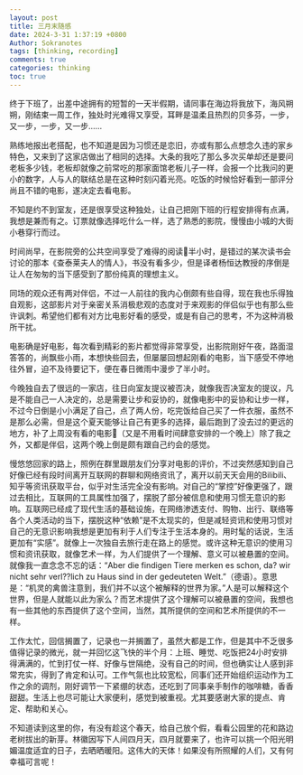 ```yaml
---
layout: post
title: 三月末随感
date: 2024-3-31 1:37:19 +0800
Author: Sokranotes
tags: [thinking, recording]
comments: true
categories: thinking
toc: true
---
```


终于下班了，出差中途拥有的短暂的一天半假期，请同事在海边将我放下，海风朔朔，刚结束一周工作，独处时光难得又享受，耳畔是温柔且热烈的贝多芬，一步，又一步，一步，又一步……

熟练地报出老搭配，也不知道是因为习惯还是恋旧，亦或有那么点想念久违的家乡特色，又来到了这家店做出了相同的选择。大条的我吃了那么多次买单却还是要问老板多少钱，老板却就像之前常吃的那家面馆老板儿子一样，会报一个比我问的更小的数字，人与人的联结总是在这种时刻闪着光亮。吃饭的时候恰好看到一部评分尚且不错的电影，遂决定去看电影。

不知是约不到室友，还是很享受这种独处，让自己把刚下班的行程安排得有点满，我想是兼而有之。订票就像选择吃什么一样，选了熟悉的影院，慢慢由小城的大街小巷穿行而过。

时间尚早，在影院旁的公共空间享受了难得的阅读📖半小时，是错过的某次读书会讨论的那本《查泰莱夫人的情人》，书没有看多少，但是译者杨恒达教授的序倒是让人在匆匆的当下感受到了那份纯真的理想主义。

同场的观众还有两对伴侣，不过一人前往的我内心倒颇有些自得，现在我也乐得独自观影，这部影片对于亲密关系消极悲观的态度对于来观影的伴侣似乎也有那么些许讽刺。希望他们都有对方比电影好看的感受，或是有自己的思考，不为这种消极所干扰。

电影确是好电影，每次看到精彩的影片都觉得非常享受，出影院刚好午夜，路面湿答答的，尚飘些小雨，本想快些回去，但屡屡回想起刚看的电影，当下感受不停地往外冒，迫不及待要记下，便在春日微雨中漫步了半小时。

今晚独自去了很远的一家店，往日向室友提议被否决，就像我否决室友的提议，凡是不能自己一人决定的，总是需要让步和妥协的，就像电影中的妥协和让步一样，不过今日倒是小小满足了自己，点了两人份，吃完饭给自己买了一件衣服，虽然不是那么必需，但是这个夏天能够让自己有更多的选择，最后跑到了没去过的更远的地方，补了上周没有看的电影🎦（又是不用看时间肆意安排的一个晚上）除了我之外，又都是伴侣，这两个晚上倒是颇有跟自己约会的感觉。

慢悠悠回家的路上，照例在群里跟朋友们分享对电影的评价，不过突然感知到自己好像已经有段时间离开互联网的群聊和网络资讯了，离开以前天天会用的Bilibili、知乎等资讯获取平台，似乎对生活完全没有影响。对自己的“掌控”好像更强了，跟过去相比，互联网的工具属性加强了，摆脱了部分被信息和使用习惯无意识的影响。互联网已经成了现代生活的基础设施，在网络渗透支付、购物、出行、联络等各个人类活动的当下，摆脱这种“依赖”是不太现实的，但是减轻资讯和使用习惯对自己的无意识影响我想是更加有利于人们专注于生活本身的。用时髦的话说，生活更加有“实感”。就像上一次独自去旅行走在路上的感觉。或许这种无意识的使用习惯和资讯获取，就像艺术一样，为人们提供了一个理解、意义可以被悬置的空间。就像我一直念念不忘的话：“Aber die findigen Tiere merken es schon, da? wir nicht sehr verl??lich zu Haus sind in der gedeuteten Welt.”（德语）。意思是：“机灵的禽兽注意到，我们并不以这个被解释的世界为家。”人是可以解释这个世界，但是人就能以此为家么？而艺术提供了这个理解可以被悬置的空间，我想也有一些其他的东西提供了这个空间，当然，其所提供的空间和艺术所提供的不一样。

工作太忙，回信搁置了，记录也一并搁置了，虽然大都是工作，但是其中不乏很多值得记录的微光，就一并回忆这飞快的半个月：上班、睡觉、吃饭把24小时安排得满满的，忙到打仗一样、好像与世隔绝，没有自己的时间，但也确实让人感到非常充实，得到了肯定和认可。工作气氛也比较宽松，同事们还开始组织运动作为工作之余的调剂，刚好调节一下紧绷的状态，还吃到了同事亲手制作的咖啡糖，香香甜甜。生活上也尽可能让大家便利，感觉到被重视。尤其要感谢大家的提点、肯定、帮助和关心。

不知道读到这里的你，有没有趁这个春天，给自己放个假，看看公园里的花和路边老树拔出的新芽。林徽因写下人间四月天，四月就要来了，也许可以挑一个阳光明媚温度适宜的日子，去晒晒暖阳。这伟大的天体！如果没有所照耀的人们，又有何幸福可言呢！
